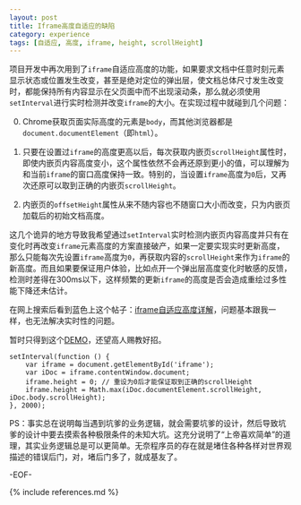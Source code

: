 ```yaml
---
layout: post
title: Iframe高度自适应的缺陷
category: experience
tags: [自适应, 高度, iframe, height, scrollHeight]
---
```


项目开发中再次用到了`iframe`自适应高度的功能，如果要求文档中任意时刻元素显示状态或位置发生改变，甚至是绝对定位的弹出层，使文档总体尺寸发生改变时，都能保持所有内容显示在父页面中而不出现滚动条，那么就必须使用`setInterval`进行实时检测并改变`iframe`的大小。在实现过程中就碰到几个问题：

0.	Chrome获取页面实际高度的元素是`body`，而其他浏览器都是`document.documentElement`（即`html`）。
	
	[2012-08-04 Update]: 除了Chrome外`body.scrollHeight`的值会忽略计算页面内有绝对定位浮层显示隐藏时变化。

0.	只要在设置过`iframe`的高度更高以后，每次获取内嵌页`scrollHeight`属性时，即使内嵌页内容高度变小，这个属性依然不会再还原到更小的值，可以理解为和当前`iframe`的窗口高度保持一致。特别的，当设置`iframe`高度为`0`后，又再次还原可以取到正确的内嵌页`scrollHeight`。

0.	内嵌页的`offsetHeight`属性从来不随内容也不随窗口大小而改变，只为内嵌页加载后的初始文档高度。

这几个诡异的地方导致我希望通过`setInterval`实时检测内嵌页内容高度并只有在变化时再改变`iframe`元素高度的方案直接破产，如果一定要实现实时更新高度，那么只能每次先设置`iframe`高度为`0`，再获取内容的`scrollHeight`来作为`iframe`的新高度。而且如果要保证用户体验，比如点开一个弹出层高度变化时敏感的反馈，检测时差得在300ms以下，这样频繁的更新`iframe`的高度是否会造成重绘过多性能下降还未估计。

在网上搜索后看到蓝色上这个帖子：[iframe自适应高度详解](http://bbs.blueidea.com/thread-2902341-1-1.html)，问题基本跟我一样，也无法解决实时性的问题。

暂时只得到这个[DEMO](/demo/iframe-height/)，还望高人赐教好招。

	setInterval(function () {
		var iframe = document.getElementById('iframe');
		var iDoc = iframe.contentWindow.document;
		iframe.height = 0; // 重设为0后才能保证取到正确的scrollHeight
		iframe.height = Math.max(iDoc.documentElement.scrollHeight, iDoc.body.scrollHeight);
	}, 2000);

PS：事实总在说明每当遇到坑爹的业务逻辑，就会需要坑爹的设计，然后导致坑爹的设计中要去摸索各种极限条件的未知大坑。这充分说明了“上帝喜欢简单”的道理，其实业务逻辑总是可以更简单。无奈程序员的存在就是堵住各种各样对世界观描述的错误后门，对，堵后门多了，就成基友了。

-EOF-

{% include references.md %}
